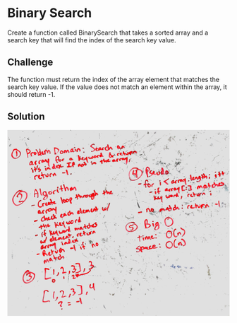 # Binary Search
Create a function called BinarySearch that takes a sorted array and a search key that will find the index of the search key value.

## Challenge
The function must return the index of the array element that matches the search key value.  If the value does not match an element within the array, it should return -1.

## Solution
![whiteboard](assets/array_binary_search.JPG)